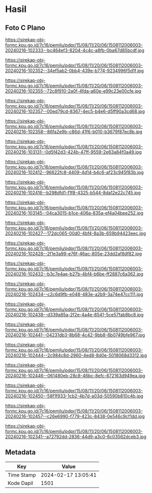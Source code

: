 # Hasil

## Foto C Plano

https://sirekap-obj-formc.kpu.go.id/7c16/pemilu/pdpr/15/08/11/20/06/1508112006003-20240216-102333--bc464ef3-8204-4c4c-a8fb-0ba67d85bcdf.jpg

https://sirekap-obj-formc.kpu.go.id/7c16/pemilu/pdpr/15/08/11/20/06/1508112006003-20240216-102352--34ef5ab2-0bb4-439e-b774-9234996f5d1f.jpg

https://sirekap-obj-formc.kpu.go.id/7c16/pemilu/pdpr/15/08/11/20/06/1508112006003-20240216-102355--72c8f910-2a0f-4fda-a60e-e99c23e00cfe.jpg

https://sirekap-obj-formc.kpu.go.id/7c16/pemilu/pdpr/15/08/11/20/06/1508112006003-20240216-102357--00ed79cd-8367-4ec5-b4e6-d5ff90a3cd68.jpg

https://sirekap-obj-formc.kpu.go.id/7c16/pemilu/pdpr/15/08/11/20/06/1508112006003-20240216-102358--86fa2e9b-c86d-41f6-b010-b3679f87ec8b.jpg

https://sirekap-obj-formc.kpu.go.id/7c16/pemilu/pdpr/15/08/11/20/06/1508112006003-20240216-103131--0d5f42d3-424b-47ff-9559-2e63a84f0a49.jpg

https://sirekap-obj-formc.kpu.go.id/7c16/pemilu/pdpr/15/08/11/20/06/1508112006003-20240216-102412--96622fc8-4409-4d14-b4c6-af23c945f83b.jpg

https://sirekap-obj-formc.kpu.go.id/7c16/pemilu/pdpr/15/08/11/20/06/1508112006003-20240216-102416--b298dfd1-f1f8-4325-b544-8da12e22c745.jpg

https://sirekap-obj-formc.kpu.go.id/7c16/pemilu/pdpr/15/08/11/20/06/1508112006003-20240216-103145--04ca3015-b1ce-406a-835a-ef4a04bee252.jpg

https://sirekap-obj-formc.kpu.go.id/7c16/pemilu/pdpr/15/08/11/20/06/1508112006003-20240216-102427--172dc065-00d0-4bf4-8a3b-659b94423eec.jpg

https://sirekap-obj-formc.kpu.go.id/7c16/pemilu/pdpr/15/08/11/20/06/1508112006003-20240216-102428--2f1e3a99-e76f-46ac-805e-23dd2af8df82.jpg

https://sirekap-obj-formc.kpu.go.id/7c16/pemilu/pdpr/15/08/11/20/06/1508112006003-20240216-102432--b3c7e4ae-b27b-4bf4-b6be-ff2887c6a362.jpg

https://sirekap-obj-formc.kpu.go.id/7c16/pemilu/pdpr/15/08/11/20/06/1508112006003-20240216-102434--c2c6d9fb-e048-483e-a2b9-3a74e47cc111.jpg

https://sirekap-obj-formc.kpu.go.id/7c16/pemilu/pdpr/15/08/11/20/06/1508112006003-20240216-102438--d339a85a-2f2e-4a4e-8541-5ce57fab8bc8.jpg

https://sirekap-obj-formc.kpu.go.id/7c16/pemilu/pdpr/15/08/11/20/06/1508112006003-20240216-102441--04231db3-8b68-4c42-9bb8-6b0749bfe967.jpg

https://sirekap-obj-formc.kpu.go.id/7c16/pemilu/pdpr/15/08/11/20/06/1508112006003-20240216-102444--2c984c8d-2960-4ed8-8d0e-5018068d3312.jpg

https://sirekap-obj-formc.kpu.go.id/7c16/pemilu/pdpr/15/08/11/20/06/1508112006003-20240216-102446--061480eb-28c8-46bc-8efc-672163d949ea.jpg

https://sirekap-obj-formc.kpu.go.id/7c16/pemilu/pdpr/15/08/11/20/06/1508112006003-20240216-102450--58f1f933-1cb2-4b7d-a03d-50590b810c4b.jpg

https://sirekap-obj-formc.kpu.go.id/7c16/pemilu/pdpr/15/08/11/20/06/1508112006003-20240216-102457--c26e6990-f779-423c-8438-0e546c9cf1dd.jpg

https://sirekap-obj-formc.kpu.go.id/7c16/pemilu/pdpr/15/08/11/20/06/1508112006003-20240216-102341--a72792dd-2836-44d9-a3c0-6c03562dceb3.jpg


## Metadata

| Key        | Value               |
| ---------- | ------------------- |
| Time Stamp | 2024-02-17 13:05:41 |
| Kode Dapil | 1501                |



